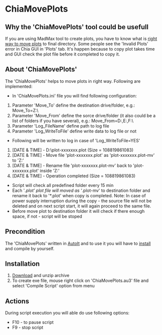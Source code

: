 # ChiaMovePlots
## Why the 'ChiaMovePlots' tool could be usefull
If you are using MadMax tool to create plots, you have to know what is [right way to move plots](https://github.com/Chia-Network/chia-blockchain/wiki/Moving-plots) to final directory.
Some people see the 'Invalid Plots' error in Chia GUI in 'Plots' tab. It's happen because to copy plot takes time and GUI check the plot file before it completed to copy it.
## About 'ChiaMovePlots'
The 'ChiaMovePlots' helps to move plots in right way. Following are implemented:
* In 'ChiaMovePlots.ini' file you will find following configuration:
1) Parameter 'Move_To' define the destination drive/folder, e.g.: Move_To=Z:\
2) Parameter 'Move_From' define the sorce drive/folder (it also could be a list of folders if you have several), e.g.: Move_From=D:\,E:\,F:\
3) Parameter 'Log_FileName' define path to log file
4) Parameter 'Log_WriteToFile' define write data to log file or not
* Following will be written to log in case of 'Log_WriteToFile=YES'
1) [DATE & TIME] - D:\plot-xxxxxxx.plot (Size = 108819861083)
2) [DATE & TIME] - Move file 'plot-xxxxxxx.plot' as 'plot-xxxxxxx.plot-mv' to 'Z:\'
3) [DATE & TIME] - Rename file 'plot-xxxxxxx.plot-mv' back to 'plot-xxxxxxx.plot' inside 'Z:\'
4) [DATE & TIME] - Operation completed (Size = 108819861083)
* Script will check all predefined folder every 15 min
* Each '*.plot' plot file will moved as '*.plot-mv' to destination folder and rename it back to '*.plot' when copy is completed. Note: In case of power supply interruption during the copy - the source file will not be deleted and on next script start, it will again proceed to the same file.
* Before move plot to destination folder it will check if there enough space, if not - script will be stoped
## Precondition
The 'ChiaMovePlots' written in [AutoIt](https://www.autoitscript.com) and to use it you will have to [install](https://www.autoitscript.com/cgi-bin/getfile.pl?autoit3/autoit-v3-setup.exe) and compile by yourself.
## Installation
1) [Download](https://github.com/GregoryGum/ChiaMovePlots/blob/main/ChiaMovePlots.zip) and unzip archive
2) To create exe file, mouse right click on 'ChiaMovePlots.au3' file and select 'Compile Script' option from menu
## Actions
During script execution you will able do use following options:
* F10 - to pause script
* F9 - stop script
